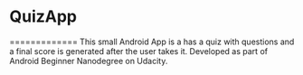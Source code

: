 # QuizApp
=============
This small Android App is a has a quiz with questions and a final score is generated after the user takes it.
Developed as part of Android Beginner Nanodegree on Udacity.
